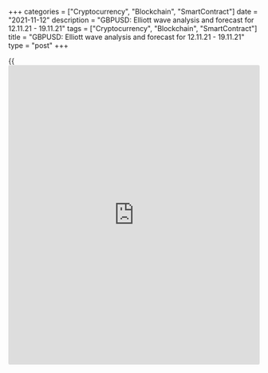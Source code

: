 +++
categories = ["Cryptocurrency", "Blockchain", "SmartContract"]
date = "2021-11-12"
description = "GBPUSD: Elliott wave analysis and forecast for 12.11.21 - 19.11.21"
tags = ["Cryptocurrency", "Blockchain", "SmartContract"]
title = "GBPUSD: Elliott wave analysis and forecast for 12.11.21 - 19.11.21"
type = "post"
+++

{{<iframe id="large-banner" src="https://www.bounty.group/#slide=6.0" width="100%" height="600" scrolling="no" style="border: 0px solid rgb(216, 221, 230); border-radius: 3px;">}}

2021-11-12

2021-11-12

GBPUSD: Elliott wave analysis and forecast for 12.11.21 – 19.11.21Alex
Geuta

 **Main scenario:** consider short positions from corrections below the
level of 1.3610 with a target of 1.3157 – 1.2831.

 **Alternative scenario:** breakout and consolidation above the level of
1.3610 will allow the pair to continue rising to the levels of 1.3832 –
1.4050.

 **Analysis:** Daily chart: the first wave of larger degree (1) has
formed and a downside correction continues forming as wave (2). H4
chart: waves A of (2) and B of (2) are formed, and wave C of (2) is
developing. Apparently, the first wave of smaller degree i of C and a
corrective wave ii of C are formed on the H1chart. Wave iii of C is
currently developing. If this assumption is correct, the pair will
continue to fall to the levels of 1.3157 – 1.2831. The level of 1.3610
is critical in this scenario as a breakout will enable the pair to
continue rising to the levels of 1.3832 – 1.4050.

* * *

* * *

## Price chart of GBPUSD in real time mode

The content of this article reflects the author’s opinion and does not
necessarily reflect the official position of LiteForex. The material
published on this page is provided for informational purposes only and
should not be considered as the provision of investment advice for the
purposes of Directive 2004/39/EC.

Rate this article:

{{value}}

( {{count}} {{title}} )